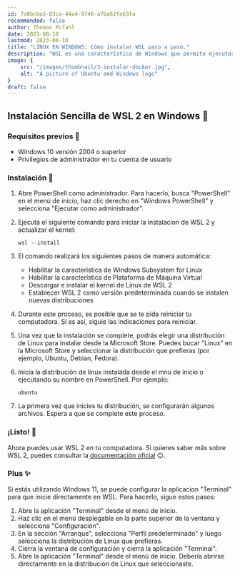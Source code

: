 ```yaml
---
id: 7a0bcba5-03ca-44a4-9746-a7ba62fa63fa
recommended: false
author: Thomas Pufahl
date: 2023-08-10
lastmod: 2023-08-10
title: "LINUX EN WINDOWS: Cómo instalar WSL paso a paso."
description: "WSL es una característica de Windows que permite ejecutar distribuciones de Linux en Windows. WSL 2 es la versión más reciente de WSL y ofrece un mejor rendimiento y compatibilidad con las aplicaciones de Linux. En este artículo, te mostraremos cómo instalar WSL 2 en Windows 10/11."
image: {
    src: "/images/thumbnail/3-instalar-docker.jpg",
    alt: "A picture of Ubuntu and Windows logo"
}
draft: false
---
```


## Instalación Sencilla de WSL 2 en Windows 🐧

### Requisitos previos 🧐

* Windows 10 versión 2004 o superior
* Privilegios de administrador en tu cuenta de usuario

### Instalación 🚀

1. Abre PowerShell como administrador. Para hacerlo, busca "PowerShell" en el menú de inicio, haz clic derecho en "Windows PowerShell" y selecciona "Ejecutar como administrador".

2. Ejecuta el siguiente comando para iniciar la instalacion de WSL 2 y actualizar el kernel:
    ~~~
    wsl --install
    ~~~

3. El comando realizará los siguientes pasos de manera automática:
    * Habilitar la característica de Windows Subsystem for Linux
    * Habilitar la característica de Plataforma de Máquina Virtual
    * Descargar e instalar el kernel de Linux de WSL 2
    * Establecer WSL 2 como versión predeterminada cuando se instalen nuevas distribuciones
   
4. Durante este proceso, es posible que se te pida reiniciar tu computadora. Si es así, siguie las indicaciones para reiniciar.
5. Una vez que la instalación se complete, podrás elegir una distribución de Linux para instalar desde la Microsoft Store. Puedes bucar "Linux" en la Microsoft Store y seleccionar la distribución que prefieras (por ejemplo, Ubuntu, Debian, Fedora).
6. Inicia la distribución de linux instalada desde el mnu de inicio o ejecutando su nombre en PowerShell. Por ejemplo:
    ~~~
    ubuntu
    ~~~
7. La primera vez que inicies tu distribución, se configurarán algunos archivos. Espera a que se complete este proceso.

### ¡Listo! 💯

Ahora puedes usar WSL 2 en tu computadora. Si quieres saber más sobre WSL 2, puedes consultar la [documentación oficial](https://docs.microsoft.com/en-us/windows/wsl/about) 😉. 

### Plus ✨

Si estás utilizando Windows 11, se puede configurar la aplicacion "Terminal" para que inicie directamente en WSL. Para hacerlo, sigue estos pasos:

1. Abre la aplicación "Terminal" desde el menú de inicio.
2. Haz clic en el menú desplegable en la parte superior de la ventana y selecciona "Configuración".
3. En la sección "Arranque", selecciona "Perfil predeterminado" y luego selecciona la distribución de Linux que prefieras.
4. Cierra la ventana de configuración y cierra la aplicación "Terminal".
5. Abre la aplicación "Terminal" desde el menú de inicio. Debería abrirse directamente en la distribución de Linux que seleccionaste.


